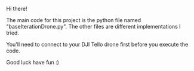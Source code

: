 Hi there! 

The main code for this project is the python file named "baseIterationDrone.py". The other files are different implementations I tried.

You'll need to connect to your DJI Tello drone first before you execute the code. 

Good luck have fun :)
